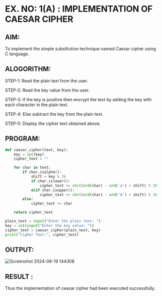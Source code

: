 # EX. NO: 1(A) : IMPLEMENTATION OF CAESAR CIPHER

## AIM:
To implement the simple substitution technique named Caesar cipher using C language.

## ALOGORITHM:

STEP-1: Read the plain text from the user.

STEP-2: Read the key value from the user.

STEP-3: If the key is positive then encrypt the text by adding the key with each character in the plain text.

STEP-4: Else subtract the key from the plain text.

STEP-5: Display the cipher text obtained above.

## PROGRAM:
```python
def caesar_cipher(text, key):
    key = int(key)
    cipher_text = ""

    for char in text:
        if char.isalpha():
            shift = key % 26
            if char.islower():
                cipher_text += chr((ord(char) - ord('a') + shift) % 26 + ord('a'))
            elif char.isupper():
                cipher_text += chr((ord(char) - ord('A') + shift) % 26 + ord('A'))
        else:
            cipher_text += char

    return cipher_text

plain_text = input("Enter the plain text: ")
key = int(input("Enter the key value: "))
cipher_text = caesar_cipher(plain_text, key)
print("Cipher Text:", cipher_text)

```

## OUTPUT:
![Screenshot 2024-08-19 144308](https://github.com/user-attachments/assets/1ee9d52d-bfa6-42a9-9fd4-00940ae88222)


## RESULT :
 Thus the implementation of ceasar cipher had been executed successfully.
